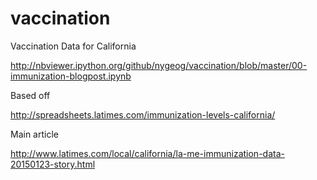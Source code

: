 # vaccination
Vaccination Data for California

http://nbviewer.ipython.org/github/nygeog/vaccination/blob/master/00-immunization-blogpost.ipynb


Based off


http://spreadsheets.latimes.com/immunization-levels-california/


Main article 

http://www.latimes.com/local/california/la-me-immunization-data-20150123-story.html
